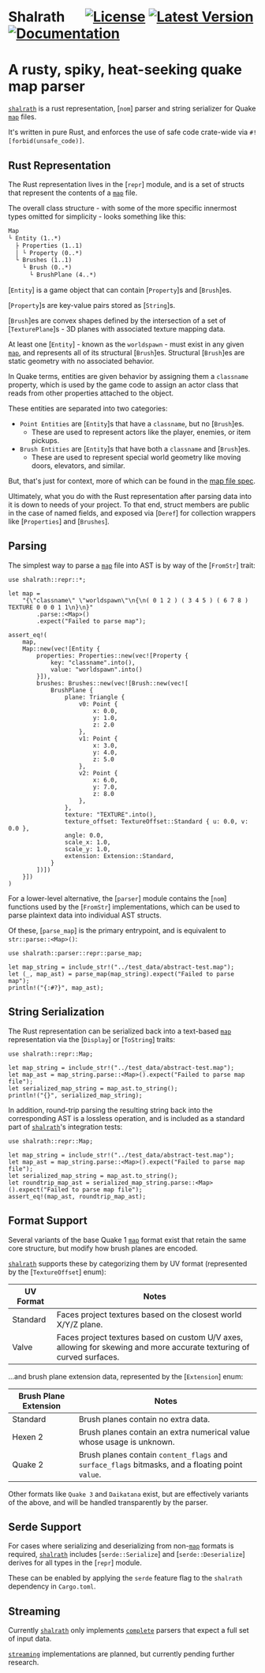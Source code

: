# Shalrath &emsp; [![License]][mit] [![Latest Version]][crates.io] [![Documentation]][docs.rs]

[License]: https://img.shields.io/badge/license-MIT-blue.svg
[mit]: LICENSE

[Latest Version]: https://img.shields.io/crates/v/shalrath.svg
[crates.io]: https://crates.io/crates/shalrath

[Documentation]: https://docs.rs/shalrath/badge.svg
[docs.rs]: https://docs.rs/shalrath

# A rusty, spiky, heat-seeking quake map parser
[`shalrath`](crate) is a rust representation, [`nom`] parser and string serializer for Quake [`map`](https://www.gamers.org/dEngine/quake/QDP/qmapspec.html) files.

It's written in pure Rust, and enforces the use of safe code crate-wide via `#![forbid(unsafe_code)]`.

## Rust Representation
The Rust representation lives in the [`repr`] module,
and is a set of structs that represent the contents of a [`map`](https://www.gamers.org/dEngine/quake/QDP/qmapspec.html) file.

The overall class structure - with some of the more specific innermost types omitted for simplicity - looks something like this:
```markdown
Map
└ Entity (1..*)
  ├ Properties (1..1)
  │ └ Property (0..*)
  └ Brushes (1..1)
    └ Brush (0..*)
      └ BrushPlane (4..*)
```

[`Entity`] is a game object that can contain [`Property`]s and [`Brush`]es.

[`Property`]s are key-value pairs stored as [`String`]s.

[`Brush`]es are convex shapes defined by the intersection of a set of [`TexturePlane`]s - 3D planes with associated texture mapping data.

At least one [`Entity`] - known as the `worldspawn` - must exist in any given [`map`](https://www.gamers.org/dEngine/quake/QDP/qmapspec.html), and represents all of its structural [`Brush`]es.
Structural [`Brush`]es are static geometry with no associated behavior.

In Quake terms, entities are given behavior by assigning them a `classname` property, which is used by the game code to assign an actor class that reads from other properties attached to the object.

These entities are separated into two categories:
- `Point Entities` are [`Entity`]s that have a `classname`, but no [`Brush`]es.
    - These are used to represent actors like the player, enemies, or item pickups.
- `Brush Entities` are  [`Entity`]s that have both a `classname` and [`Brush`]es.
    - These are used to represent special world geometry like moving doors, elevators, and similar.

But, that's just for context, more of which can be found in the [map file spec](https://www.gamers.org/dEngine/quake/QDP/qmapspec.html).

Ultimately, what you do with the Rust representation after parsing data into it is down to needs of your project.
To that end, struct members are public in the case of named fields, and exposed via [`Deref`] for collection wrappers like [`Properties`] and [`Brushes`].

## Parsing
The simplest way to parse a [`map`](https://www.gamers.org/dEngine/quake/QDP/qmapspec.html) file into AST is by way of the [`FromStr`] trait:
```
use shalrath::repr::*;

let map =
    "{\"classname\" \"worldspawn\"\n{\n( 0 1 2 ) ( 3 4 5 ) ( 6 7 8 ) TEXTURE 0 0 0 1 1\n}\n}"
        .parse::<Map>()
        .expect("Failed to parse map");

assert_eq!(
    map,
    Map::new(vec![Entity {
        properties: Properties::new(vec![Property {
            key: "classname".into(),
            value: "worldspawn".into()
        }]),
        brushes: Brushes::new(vec![Brush::new(vec![
            BrushPlane {
                plane: Triangle {
                    v0: Point {
                        x: 0.0,
                        y: 1.0,
                        z: 2.0
                    },
                    v1: Point {
                        x: 3.0,
                        y: 4.0,
                        z: 5.0
                    },
                    v2: Point {
                        x: 6.0,
                        y: 7.0,
                        z: 8.0
                    },
                },
                texture: "TEXTURE".into(),
                texture_offset: TextureOffset::Standard { u: 0.0, v: 0.0 },
                angle: 0.0,
                scale_x: 1.0,
                scale_y: 1.0,
                extension: Extension::Standard,
            }
        ])])
    }])
)
```

For a lower-level alternative, the [`parser`] module contains the [`nom`] functions used by the [`FromStr`] implementations,
which can be used to parse plaintext data into individual AST structs.

Of these, [`parse_map`] is the primary entrypoint, and is equivalent to `str::parse::<Map>()`:
```
use shalrath::parser::repr::parse_map;

let map_string = include_str!("../test_data/abstract-test.map");
let (_, map_ast) = parse_map(map_string).expect("Failed to parse map");
println!("{:#?}", map_ast);
```

## String Serialization
The Rust representation can be serialized back into a text-based [`map`](https://www.gamers.org/dEngine/quake/QDP/qmapspec.html) representation via the [`Display`] or [`ToString`] traits:
```
use shalrath::repr::Map;

let map_string = include_str!("../test_data/abstract-test.map");
let map_ast = map_string.parse::<Map>().expect("Failed to parse map file");
let serialized_map_string = map_ast.to_string();
println!("{}", serialized_map_string);
```

In addition, round-trip parsing the resulting string back into the corresponding AST is a lossless operation,
and is included as a standard part of [`shalrath`](crate)'s integration tests:
```
use shalrath::repr::Map;

let map_string = include_str!("../test_data/abstract-test.map");
let map_ast = map_string.parse::<Map>().expect("Failed to parse map file");
let serialized_map_string = map_ast.to_string();
let roundtrip_map_ast = serialized_map_string.parse::<Map>().expect("Failed to parse map file");
assert_eq!(map_ast, roundtrip_map_ast);
```

## Format Support
Several variants of the base Quake 1 [`map`](https://www.gamers.org/dEngine/quake/QDP/qmapspec.html) format exist that retain the same core structure, but modify how brush planes are encoded.

[`shalrath`](crate) supports these by categorizing them by UV format (represented by the [`TextureOffset`] enum):

| UV Format| Notes                                                                                                                 |
| -------- | --------------------------------------------------------------------------------------------------------------------- |
| Standard | Faces project textures based on the closest world X/Y/Z plane.                                                        |
| Valve    | Faces project textures based on custom U/V axes, allowing for skewing and more accurate texturing of curved surfaces. |

...and brush plane extension data, represented by the [`Extension`] enum:

| Brush Plane Extension | Notes                                                                                            |
| --------------------- | ------------------------------------------------------------------------------------------------ |
| Standard              | Brush planes contain no extra data.                                                              |
| Hexen 2               | Brush planes contain an extra numerical value whose usage is unknown.                            |
| Quake 2               | Brush planes contain `content_flags` and `surface_flags` bitmasks, and a floating point `value`. |

Other formats like `Quake 3` and `Daikatana` exist, but are effectively variants of the above, and will be handled transparently by the parser.

## Serde Support
For cases where serializing and deserializing from non-[`map`](https://www.gamers.org/dEngine/quake/QDP/qmapspec.html) formats is required,
[`shalrath`](crate) includes [`serde::Serialize`] and [`serde::Deserialize`] derives for all types in the [`repr`] module.

These can be enabled by applying the `serde` feature flag to the `shalrath` dependency in `Cargo.toml`.

## Streaming
Currently [`shalrath`](crate) only implements [`complete`](nom#streaming--complete) parsers that expect a full set of input data.

[`streaming`](nom#streaming--complete) implementations are planned, but currently pending further research.
